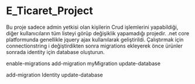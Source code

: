 # E_Ticaret_Project
Bu proje sadece admin yetkisi olan kişilerin Crud işlemlerini yapabildiği, diğer kullanıcıların tüm listeyi görüp değişiklik yapamadığı projedir.
.net core platformunda genellikle jquery ajax kullanılarak geliştirildi.
Çalıştırmak için connectionstring i değiştirdikten sonra migrations ekleyerek önce ürünler sonrada identity için database oluşturun.

enable-migrations
add-migration myMigration
update-database

add-migration Identity
update-database

